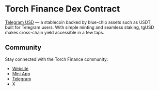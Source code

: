 # Torch Finance Dex Contract

[Telegram USD](https://app.tgusd.io/) — a stablecoin backed by blue-chip assets such as USDT, built for Telegram users. With simple minting and seamless staking, tgUSD makes cross-chain yield accessible in a few taps.

## Community

Stay connected with the Torch Finance community:

- [Website](https://app.tgusd.io/)
- [Mini App](https://t.me/tgusd_official_bot)
- [Telegram](https://t.me/torch_ton)
- [X](https://x.com/home)

